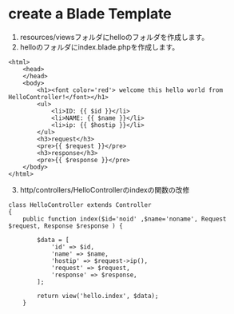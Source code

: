 # create a Blade Template

1. resources/viewsフォルダにhelloのフォルダを作成します。
2. helloのフォルダにindex.blade.phpを作成します。

```
<html>
    <head>
    </head>
    <body>
        <h1><font color='red'> welcome this hello world from HelloController!</font></h1>
        <ul>
            <li>ID: {{ $id }}</li>
            <li>NAME: {{ $name }}</li>
            <li>ip: {{ $hostip }}</li>
        </ul>
        <h3>request</h3>
        <pre>{{ $request }}</pre>
        <h3>response</h3>
        <pre>{{ $response }}</pre>
    </body>
</html>
```

3. http/controllers/HelloControllerのindexの関数の改修

```
class HelloController extends Controller
{
    public function index($id='noid' ,$name='noname', Request $request, Response $response ) {

        $data = [ 
            'id' => $id, 
            'name' => $name, 
            'hostip' => $request->ip(), 
            'request' => $request, 
            'response' => $response, 
        ];

        return view('hello.index', $data);
    }
```